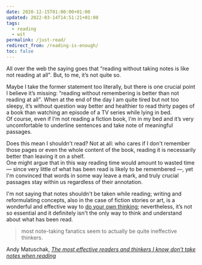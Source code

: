 ```yaml
---
date: 2020-12-15T01:00:00+01:00
updated: 2022-03-14T14:51:21+01:00
tags:
  - reading
  - wit
permalink: /just-read/
redirect_from: /reading-is-enough/
toc: false
---
```

All over the web the saying goes that <q>reading without taking notes is like not reading at all</q>. But, to me, it’s not quite so.

Maybe I take the former statement too literally, but there is one crucial point I believe it’s missing: <q>reading without remembering is better than not reading at all</q>. When at the end of the day I am quite tired but not too sleepy, it’s without question way better and healthier to read thirty pages of a book than watching an episode of a TV series while lying in bed.\
Of course, even if I'm not reading a fiction book, I'm in my bed and it’s very uncomfortable to underline sentences and take note of meaningful passages.

Does this mean I shouldn't read? Not at all: who cares if I don't remember those pages or even the whole content of the book, reading it is necessarily better than leaving it on a shelf.\
One might argue that in this way reading time would amount to wasted time — since very little of what has been read is likely to be remembered —, yet I'm convinced that words in some way leave a mark, and truly crucial passages stay within us regardless of their annotation.

I'm not saying that notes shouldn't be taken while reading; writing and reformulating concepts, also in the case of fiction stories or art, is a wonderful and effective way to [do your own thinking](https://notes.andymatuschak.org/Do_your_own_thinking "Do your Own Thinking on Andy Matuschak's notes"); nevertheless, it’s not so essential and it definitely isn't the only way to think and understand about what has been read.

> most note-taking fanatics seem to actually be quite ineffective thinkers.

<p class="cite">Andy Matuschak, <cite><a href="https://notes.andymatuschak.org/z6GNVv6RyFDewy11ZgXzce8agWxSLwJ6Ub5Rw"  target="_blank">The most effective readers and thinkers I know don’t take notes when reading</a></cite></p>

